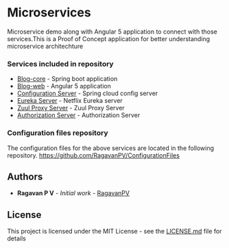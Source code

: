 # Microservices

Microservice demo along with Angular 5 application to connect with those services.This is a Proof of Concept application for better understanding microservice architechture

### Services included in repository

* [Blog-core](blog-app) - Spring boot application
* [Blog-web](blog-web) - Angular 5 application
* [Configuration Server](ConfigurationServer) - Spring cloud config server
* [Eureka Server](DiscoveryServer) - Netflix Eureka server
* [Zuul Proxy Server](APIGateway) - Zuul Proxy Server
* [Authorization Server](AuthServer) - Authorization Server

### Configuration files repository
The configuration files for the above services are located in the following repository.
https://github.com/RagavanPV/ConfigurationFiles

## Authors

* **Ragavan P V** - *Initial work* - [RagavanPV](https://github.com/RagavanPV)

## License

This project is licensed under the MIT License - see the [LICENSE.md](LICENSE) file for details

